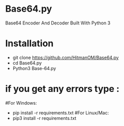 # Base64.py
Base64 Encoder And Decoder Built With Python 3

# Installation
- git clone https://github.com/HitmanOM/Base64.py
- cd Base64.py
- Python3 Base-64.py
# if you get any errors type :
#For Windows:
- pip install -r requirements.txt
#For Linux/Mac:
- pip3 install -r requirements.txt
